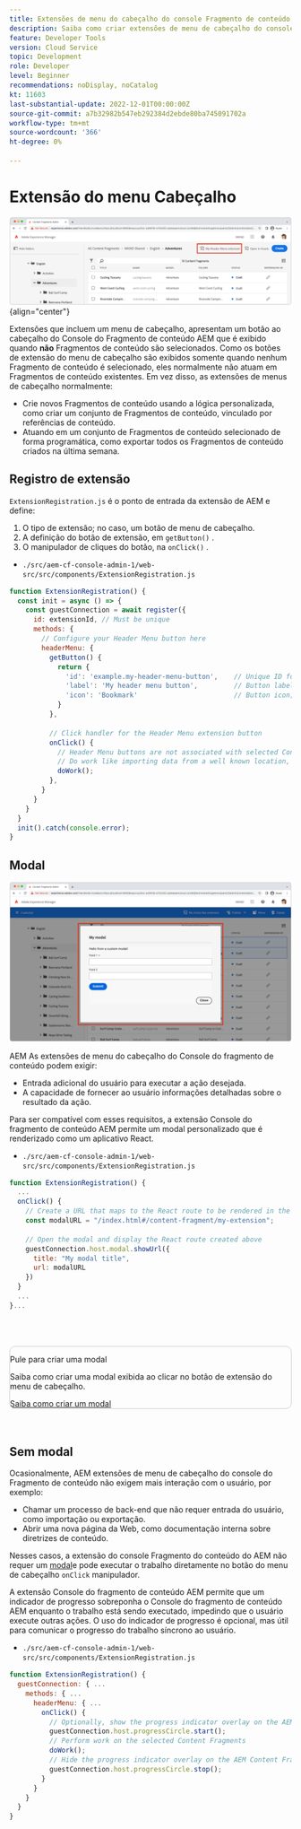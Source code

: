 ```yaml
---
title: Extensões de menu do cabeçalho do console Fragmento de conteúdo AEM
description: Saiba como criar extensões de menu de cabeçalho do console do Fragmento de conteúdo AEM.
feature: Developer Tools
version: Cloud Service
topic: Development
role: Developer
level: Beginner
recommendations: noDisplay, noCatalog
kt: 11603
last-substantial-update: 2022-12-01T00:00:00Z
source-git-commit: a7b32982b547eb292384d2ebde80ba745091702a
workflow-type: tm+mt
source-wordcount: '366'
ht-degree: 0%

---
```



# Extensão do menu Cabeçalho

![Extensão do menu Cabeçalho](./assets/header-menu/header-menu.png){align="center"}

Extensões que incluem um menu de cabeçalho, apresentam um botão ao cabeçalho do Console do Fragmento de conteúdo AEM que é exibido quando __não__ Fragmentos de conteúdo são selecionados. Como os botões de extensão do menu de cabeçalho são exibidos somente quando nenhum Fragmento de conteúdo é selecionado, eles normalmente não atuam em Fragmentos de conteúdo existentes. Em vez disso, as extensões de menus de cabeçalho normalmente:

+ Crie novos Fragmentos de conteúdo usando a lógica personalizada, como criar um conjunto de Fragmentos de conteúdo, vinculado por referências de conteúdo.
+ Atuando em um conjunto de Fragmentos de conteúdo selecionado de forma programática, como exportar todos os Fragmentos de conteúdo criados na última semana.

## Registro de extensão

`ExtensionRegistration.js` é o ponto de entrada da extensão de AEM e define:

1. O tipo de extensão; no caso, um botão de menu de cabeçalho.
1. A definição do botão de extensão, em `getButton()` .
1. O manipulador de cliques do botão, na `onClick()` .

+ `./src/aem-cf-console-admin-1/web-src/src/components/ExtensionRegistration.js`

```javascript
function ExtensionRegistration() {
  const init = async () => {
    const guestConnection = await register({
      id: extensionId, // Must be unique
      methods: {
        // Configure your Header Menu button here
        headerMenu: {
          getButton() {
            return {
              'id': 'example.my-header-menu-button',    // Unique ID for the button
              'label': 'My header menu button',         // Button label 
              'icon': 'Bookmark'                        // Button icon; get name from: https://spectrum.adobe.com/page/icons/ (Remove spaces, keep uppercase)
            }
          },

          // Click handler for the Header Menu extension button
          onClick() {
            // Header Menu buttons are not associated with selected Content Fragment, and thus are not provided a selection parameter.        
            // Do work like importing data from a well known location, or exporting a welll known set of data
            doWork();            
          },
        }
      }
    }
  }
  init().catch(console.error);
}
```

## Modal

![Modal](./assets/modal/modal.png)

AEM As extensões de menu do cabeçalho do Console do fragmento de conteúdo podem exigir:

+ Entrada adicional do usuário para executar a ação desejada.
+ A capacidade de fornecer ao usuário informações detalhadas sobre o resultado da ação.

Para ser compatível com esses requisitos, a extensão Console do fragmento de conteúdo AEM permite um modal personalizado que é renderizado como um aplicativo React.

+ `./src/aem-cf-console-admin-1/web-src/src/components/ExtensionRegistration.js`

```javascript
function ExtensionRegistration() {
  ...
  onClick() {
    // Create a URL that maps to the React route to be rendered in the modal
    const modalURL = "/index.html#/content-fragment/my-extension";

    // Open the modal and display the React route created above
    guestConnection.host.modal.showUrl({
      title: "My modal title",
      url: modalURL
    })     
  }
  ...     
}...
```

<div class="column is-8-desktop is-full-mobile is-half-tablet" style="
    border: solid 1px #ccc;
    border-radius: 10px;
    margin: 4rem auto;
">
  <div class="is-flex is-padded-small is-padded-big-mobile">
    <div>
      <p class="has-text-weight-bold is-size-36 is-size-27-touch is-margin-bottom-big has-text-blackest">Pule para criar uma modal</p>
      <p class="has-text-blackest">Saiba como criar uma modal exibida ao clicar no botão de extensão do menu de cabeçalho.</p>
      <div class="has-align-start is-margin-top-big">
        <a href="./modal.md" target="_blank" class="spectrum-Button spectrum-Button--outline spectrum-Button--primary spectrum-Button--sizeM">
          <span class="spectrum-Button-label has-no-wrap has-text-weight-bold" title="Saiba como criar um modal">Saiba como criar um modal</span>
        </a>
      </div>
    </div>
  </div>
</div>

## Sem modal

Ocasionalmente, AEM extensões de menu de cabeçalho do console do Fragmento de conteúdo não exigem mais interação com o usuário, por exemplo:

+ Chamar um processo de back-end que não requer entrada do usuário, como importação ou exportação.
+ Abrir uma nova página da Web, como documentação interna sobre diretrizes de conteúdo.

Nesses casos, a extensão do console Fragmento do conteúdo do AEM não requer um [modal](#modal)e pode executar o trabalho diretamente no botão do menu de cabeçalho `onClick` manipulador.

A extensão Console do fragmento de conteúdo AEM permite que um indicador de progresso sobreponha o Console do fragmento de conteúdo AEM enquanto o trabalho está sendo executado, impedindo que o usuário execute outras ações. O uso do indicador de progresso é opcional, mas útil para comunicar o progresso do trabalho síncrono ao usuário.

+ `./src/aem-cf-console-admin-1/web-src/src/components/ExtensionRegistration.js`

```javascript
function ExtensionRegistration() {
  guestConnection: { ...
    methods: { ...
      headerMenu: { ...
        onClick() {
          // Optionally, show the progress indicator overlay on the AEM Content Fragment console
          guestConnection.host.progressCircle.start();
          // Perform work on the selected Content Fragments
          doWork();
          // Hide the progress indicator overlay on the AEM Content Fragment console when the work is done
          guestConnection.host.progressCircle.stop();
        }
      }
    }
  }
}
```
